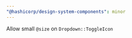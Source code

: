 ```yaml
---
"@hashicorp/design-system-components": minor
---
```


Allow small `@size` on `Dropdown::ToggleIcon`

